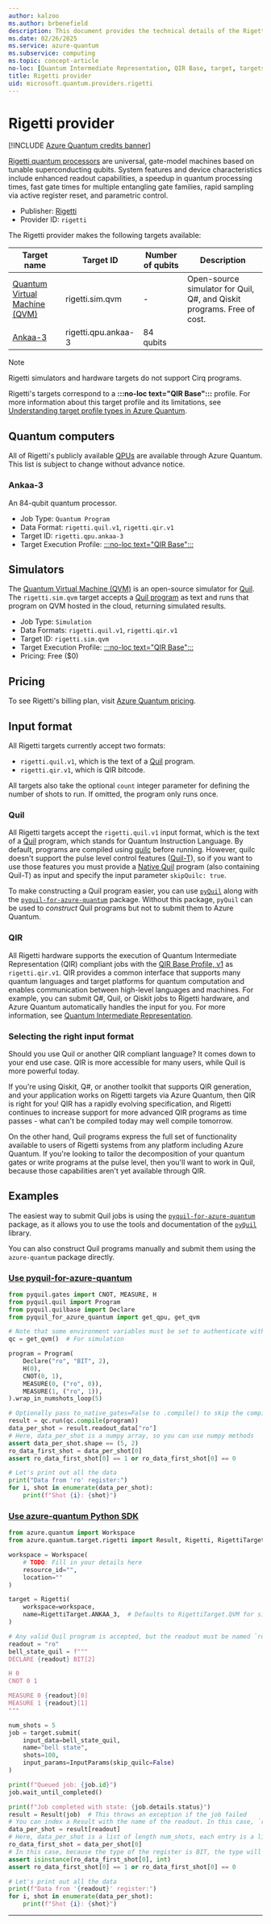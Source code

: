 ```yaml
---
author: kalzoo
ms.author: brbenefield
description: This document provides the technical details of the Rigetti provider
ms.date: 02/26/2025
ms.service: azure-quantum
ms.subservice: computing
ms.topic: concept-article
no-loc: [Quantum Intermediate Representation, QIR Base, target, targets]
title: Rigetti provider
uid: microsoft.quantum.providers.rigetti
---
```


# Rigetti provider

[!INCLUDE [Azure Quantum credits banner](includes/azure-quantum-credits.md)]

[Rigetti quantum processors](https://qcs.rigetti.com/qpus) are universal, gate-model machines based on tunable superconducting qubits. System features and device characteristics include enhanced readout capabilities, a speedup in quantum processing times, fast gate times for multiple entangling gate families, rapid sampling via active register reset, and parametric control.

- Publisher: [Rigetti](https://rigetti.com)
- Provider ID: `rigetti`

The Rigetti provider makes the following targets available:

|Target name|Target ID|Number of qubits|Description|
|---|---|---|---|
|[Quantum Virtual Machine (QVM)](#simulators) |	rigetti.sim.qvm	|-| Open-source simulator for Quil, Q\#, and Qiskit programs. Free of cost.|
|[Ankaa-3](#ankaa-3) |rigetti.qpu.ankaa-3 | 84 qubits|  |

> [!NOTE]
> Rigetti simulators and hardware targets do not support Cirq programs. 

Rigetti's targets correspond to a **:::no-loc text="QIR Base":::** profile. For more information about this target profile and its limitations, see [Understanding target profile types in Azure Quantum](xref:microsoft.quantum.target-profiles#create-and-run-applications-for-base-qir-profile-targets).

## Quantum computers

All of Rigetti's publicly available [QPUs](https://qcs.rigetti.com/qpus) are available through Azure Quantum. This list is subject to change without advance notice.

### Ankaa-3

An 84-qubit quantum processor.

- Job Type: `Quantum Program`
- Data Format: `rigetti.quil.v1`, `rigetti.qir.v1`
- Target ID: `rigetti.qpu.ankaa-3`
- Target Execution Profile: [:::no-loc text="QIR Base":::](xref:microsoft.quantum.target-profiles#create-and-run-applications-for-base-qir-profile-targets)


## Simulators

The [Quantum Virtual Machine (QVM)](https://pyquil-docs.rigetti.com/en/1.9/qvm.html) is an open-source simulator for [Quil]. The `rigetti.sim.qvm` target accepts a [Quil program](#quil) as text and runs that program on QVM hosted in the cloud, returning simulated results.

- Job Type: `Simulation`
- Data Formats: `rigetti.quil.v1`, `rigetti.qir.v1`
- Target ID: `rigetti.sim.qvm`
- Target Execution Profile: [:::no-loc text="QIR Base":::](xref:microsoft.quantum.target-profiles#create-and-run-applications-for-base-qir-profile-targets)
- Pricing: Free ($0)

## Pricing

To see Rigetti's billing plan, visit [Azure Quantum pricing](xref:microsoft.quantum.providers-pricing#rigetti).

## Input format

All Rigetti targets currently accept two formats:

* `rigetti.quil.v1`, which is the text of a [Quil] program. 
* `rigetti.qir.v1`, which is QIR bitcode.
 
All targets also take the optional `count` integer parameter for defining the number of shots to run. If omitted, the program only runs once.

### Quil

All Rigetti targets accept the `rigetti.quil.v1` input format, which is the text of a [Quil] program, which stands for Quantum Instruction Language. By default, programs are compiled using [quilc] before running. However, quilc doesn't support the pulse level control features ([Quil-T]), so if you want to use those features you must provide a [Native Quil] program (also containing Quil-T) as input and specify the input parameter `skipQuilc: true`.

To make constructing a Quil program easier, you can use [`pyQuil`] along with the [`pyquil-for-azure-quantum`] package. Without this package, `pyQuil` can be used to _construct_ Quil programs but not to submit them to Azure Quantum.

### QIR

All Rigetti hardware supports the execution of Quantum Intermediate Representation (QIR) compliant jobs with the [QIR Base Profile, v1](https://github.com/qir-alliance/qir-spec) as `rigetti.qir.v1`. QIR provides a common interface that supports many quantum languages and target platforms for quantum computation and enables communication between high-level languages and machines. For example, you can submit Q#, Quil, or Qiskit jobs to Rigetti hardware, and Azure Quantum automatically handles the input for you. For more information, see [Quantum Intermediate Representation](xref:microsoft.quantum.concepts.qir).

### Selecting the right input format

Should you use Quil or another QIR compliant language? It comes down to your end use case. QIR is more accessible for many users, while Quil is more powerful today.

If you're using Qiskit, Q#, or another toolkit that supports QIR generation, and your application works on Rigetti targets via Azure Quantum, then QIR is right for you! QIR has a rapidly evolving specification, and Rigetti continues to increase support for more advanced QIR programs as time passes - what can't be compiled today may well compile tomorrow.

On the other hand, Quil programs express the full set of functionality available to users of Rigetti systems from any platform including Azure Quantum. If you're looking to tailor the decomposition of your quantum gates or write programs at the pulse level, then you'll want to work in Quil, because those capabilities aren't yet available through QIR.

## Examples

The easiest way to submit Quil jobs is using the [`pyquil-for-azure-quantum`] package, as it allows you to use the tools and documentation of the [`pyQuil`] library.

You can also construct Quil programs manually and submit them using the `azure-quantum` package directly.

### [Use pyquil-for-azure-quantum](#tab/tabid-pyquil)

```python
from pyquil.gates import CNOT, MEASURE, H
from pyquil.quil import Program
from pyquil.quilbase import Declare
from pyquil_for_azure_quantum import get_qpu, get_qvm

# Note that some environment variables must be set to authenticate with Azure Quantum
qc = get_qvm()  # For simulation

program = Program(
    Declare("ro", "BIT", 2),
    H(0),
    CNOT(0, 1),
    MEASURE(0, ("ro", 0)),
    MEASURE(1, ("ro", 1)),
).wrap_in_numshots_loop(5)

# Optionally pass to_native_gates=False to .compile() to skip the compilation stage
result = qc.run(qc.compile(program))
data_per_shot = result.readout_data["ro"]
# Here, data_per_shot is a numpy array, so you can use numpy methods
assert data_per_shot.shape == (5, 2)
ro_data_first_shot = data_per_shot[0]
assert ro_data_first_shot[0] == 1 or ro_data_first_shot[0] == 0

# Let's print out all the data
print("Data from 'ro' register:")
for i, shot in enumerate(data_per_shot):
    print(f"Shot {i}: {shot}")
```

### [Use azure-quantum Python SDK](#tab/tabid-azquantum) 


```python
from azure.quantum import Workspace
from azure.quantum.target.rigetti import Result, Rigetti, RigettiTarget, InputParams

workspace = Workspace(
    # TODO: Fill in your details here
    resource_id="",
    location=""
)

target = Rigetti(
    workspace=workspace,
    name=RigettiTarget.ANKAA_3,  # Defaults to RigettiTarget.QVM for simulation
)

# Any valid Quil program is accepted, but the readout must be named `ro`
readout = "ro"
bell_state_quil = f"""
DECLARE {readout} BIT[2]

H 0
CNOT 0 1

MEASURE 0 {readout}[0]
MEASURE 1 {readout}[1]
"""

num_shots = 5
job = target.submit(
    input_data=bell_state_quil, 
    name="bell state", 
    shots=100, 
    input_params=InputParams(skip_quilc=False)
)

print(f"Queued job: {job.id}")
job.wait_until_completed()

print(f"Job completed with state: {job.details.status}")
result = Result(job)  # This throws an exception if the job failed
# You can index a Result with the name of the readout. In this case, `ro`
data_per_shot = result[readout]
# Here, data_per_shot is a list of length num_shots, each entry is a list containing the data for the register for that shot
ro_data_first_shot = data_per_shot[0]
# In this case, because the type of the register is BIT, the type will be integer and the value either 0 or 1
assert isinstance(ro_data_first_shot[0], int)
assert ro_data_first_shot[0] == 1 or ro_data_first_shot[0] == 0

# Let's print out all the data
print(f"Data from '{readout}' register:")
for i, shot in enumerate(data_per_shot):
    print(f"Shot {i}: {shot}")
```
***

[Quil]: https://github.com/quil-lang/quil
[QVM]: https://github.com/quil-lang/qvm
[quilc]: https://github.com/quil-lang/quilc
[`pyQuil`]: https://pyquil-docs.rigetti.com/en/stable/ 
[Quil-T]: https://pyquil-docs.rigetti.com/en/latest/quilt.html
[Native Quil]: https://pyquil-docs.rigetti.com/en/latest/compiler.html#legal-compiler-input
[`pyquil-for-azure-quantum`]: https://pypi.org/project/pyquil-for-azure-quantum/
